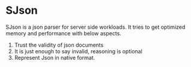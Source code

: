 # SJson

SJson is a json parser for server side workloads. It tries to get optimized memory and performance with below aspects.

1. Trust the validity of json documents
2. It is just enough to say invalid, reasoning is optional
3. Represent Json in native format.


